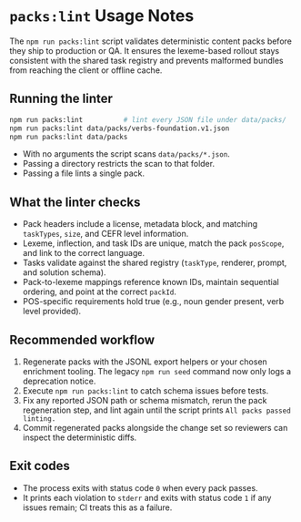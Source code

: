 # `packs:lint` Usage Notes

The `npm run packs:lint` script validates deterministic content packs before they ship to production or QA. It ensures the lexeme-based rollout stays consistent with the shared task registry and prevents malformed bundles from reaching the client or offline cache.

## Running the linter
```bash
npm run packs:lint          # lint every JSON file under data/packs/
npm run packs:lint data/packs/verbs-foundation.v1.json
npm run packs:lint data/packs
```
- With no arguments the script scans `data/packs/*.json`.
- Passing a directory restricts the scan to that folder.
- Passing a file lints a single pack.

## What the linter checks
- Pack headers include a license, metadata block, and matching `taskTypes`, `size`, and CEFR level information.
- Lexeme, inflection, and task IDs are unique, match the pack `posScope`, and link to the correct language.
- Tasks validate against the shared registry (`taskType`, renderer, prompt, and solution schema).
- Pack-to-lexeme mappings reference known IDs, maintain sequential ordering, and point at the correct `packId`.
- POS-specific requirements hold true (e.g., noun gender present, verb level provided).

## Recommended workflow
1. Regenerate packs with the JSONL export helpers or your chosen enrichment tooling. The legacy `npm run seed` command now only logs a deprecation notice.
2. Execute `npm run packs:lint` to catch schema issues before tests.
3. Fix any reported JSON path or schema mismatch, rerun the pack regeneration step, and lint again until the script prints `All packs passed linting.`
4. Commit regenerated packs alongside the change set so reviewers can inspect the deterministic diffs.

## Exit codes
- The process exits with status code `0` when every pack passes.
- It prints each violation to `stderr` and exits with status code `1` if any issues remain; CI treats this as a failure.
